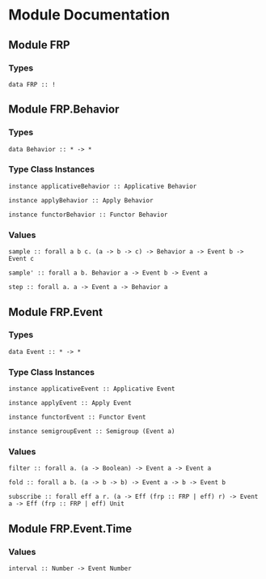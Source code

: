 # Module Documentation

## Module FRP

### Types

    data FRP :: !


## Module FRP.Behavior

### Types

    data Behavior :: * -> *


### Type Class Instances

    instance applicativeBehavior :: Applicative Behavior

    instance applyBehavior :: Apply Behavior

    instance functorBehavior :: Functor Behavior


### Values

    sample :: forall a b c. (a -> b -> c) -> Behavior a -> Event b -> Event c

    sample' :: forall a b. Behavior a -> Event b -> Event a

    step :: forall a. a -> Event a -> Behavior a


## Module FRP.Event

### Types

    data Event :: * -> *


### Type Class Instances

    instance applicativeEvent :: Applicative Event

    instance applyEvent :: Apply Event

    instance functorEvent :: Functor Event

    instance semigroupEvent :: Semigroup (Event a)


### Values

    filter :: forall a. (a -> Boolean) -> Event a -> Event a

    fold :: forall a b. (a -> b -> b) -> Event a -> b -> Event b

    subscribe :: forall eff a r. (a -> Eff (frp :: FRP | eff) r) -> Event a -> Eff (frp :: FRP | eff) Unit


## Module FRP.Event.Time

### Values

    interval :: Number -> Event Number